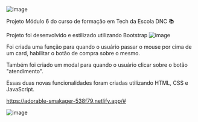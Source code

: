 ![image](https://user-images.githubusercontent.com/117956086/216820405-25340554-c558-41d7-993b-d0a59ef1279b.png)


Projeto Módulo 6 do curso de formação em Tech da Escola DNC 📚


Projeto foi desenvolvido e estilizado utilizando Bootstrap ![image](https://user-images.githubusercontent.com/117956086/216820757-3ec4a07d-93fe-462b-9163-4543afdd77d8.png)


Foi criada uma função para quando o usuário passar o mouse por cima de um card, habilitar o botão de compra sobre o mesmo.

Também foi criado um modal para quando o usuário clicar sobre o botão "atendimento".

Essas duas novas funcionalidades foram criadas utilizando HTML, CSS e JavaScript.

https://adorable-smakager-538f79.netlify.app/#

![image](https://user-images.githubusercontent.com/117956086/216821071-634b5af4-15c7-40c1-9c01-8fa4fb75de87.png)

